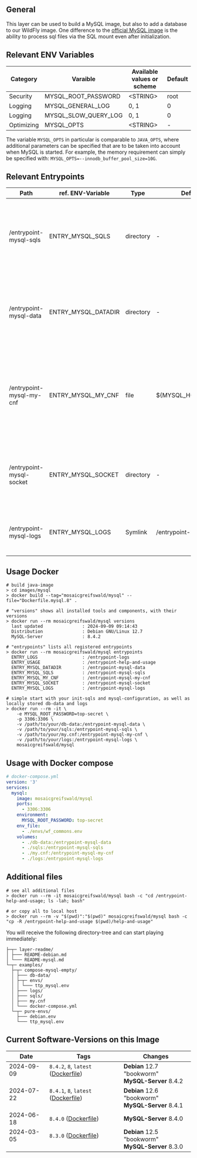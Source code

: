 ## General
This layer can be used to build a MySQL image, but also to add a database to our WildFly image.
One difference to the [official MySQL image](https://hub.docker.com/_/mysql) is the ability to process sql files via the
SQL mount even after initialization.

## Relevant ENV Variables
| Category   | Varaible             | Available values or scheme | Default |
|------------|----------------------|----------------------------|---------|
| Security   | MYSQL_ROOT_PASSWORD  | \<STRING\>                 | root    |
| Logging    | MYSQL_GENERAL_LOG    | 0, 1                       | 0       |
| Logging    | MYSQL_SLOW_QUERY_LOG | 0, 1                       | 0       |
| Optimizing | MYSQL_OPTS           | \<STRING\>                 | -       |

The variable `MYSQL_OPTS` in particular is comparable to `JAVA_OPTS`,
where additional parameters can be specified that are to be taken into account when MySQL is started.
For example, the memory requirement can simply be specified with: `MYSQL_OPTS=--innodb_buffer_pool_size=10G`.


## Relevant Entrypoints
| Path                     | ref. ENV-Variable   | Type      | Default                | Purpose                                                                                                                             |
|--------------------------|---------------------|-----------|------------------------|-------------------------------------------------------------------------------------------------------------------------------------|
| /entrypoint-mysql-sqls   | ENTRY_MYSQL_SQLS    | directory | -                      | All SQL files that are to be executed at the first start for database preparation are placed here.                                  |
| /entrypoint-mysql-data   | ENTRY_MYSQL_DATADIR | directory | -                      | This directory can be mounted in an external volume so that data is not lost after delete container.                                |
| /entrypoint-mysql-my-cnf | ENTRY_MYSQL_MY_CNF  | file      | ${MYSQL_HOME}/my.cnf   | The `my.cnf` file contains all settings that are relevant for the operation of the MySQL database and can be exchanged accordingly. |
| /entrypoint-mysql-socket | ENTRY_MYSQL_SOCKET  | directory | -                      | The MySQL socket is only relevant for accessing the database if no port is available.                                               |
| /entrypoint-mysql-logs   | ENTRY_MYSQL_LOGS    | Symlink   | /entrypoint-logs/mysql | All logs generated by the MySQL service are stored here.                                                                            |


## Usage Docker
```shell
# build java-image
> cd images/mysql
> docker build --tag="mosaicgreifswald/mysql" --file="Dockerfile.mysql.8" .

# "versions" shows all installed tools and components, with their versions
> docker run --rm mosaicgreifswald/mysql versions
  last updated               : 2024-09-09 09:14:43
  Distribution               : Debian GNU/Linux 12.7
  MySQL-Server               : 8.4.2
  
# "entrypoints" lists all registered entrypoints
> docker run --rm mosaicgreifswald/mysql entrypoints
  ENTRY_LOGS                 : /entrypoint-logs
  ENTRY_USAGE                : /entrypoint-help-and-usage
  ENTRY_MYSQL_DATADIR        : /entrypoint-mysql-data
  ENTRY_MYSQL_SQLS           : /entrypoint-mysql-sqls
  ENTRY_MYSQL_MY_CNF         : /entrypoint-mysql-my-cnf
  ENTRY_MYSQL_SOCKET         : /entrypoint-mysql-socket
  ENTRY_MYSQL_LOGS           : /entrypoint-mysql-logs

# simple start with your init-sqls and mysql-configuration, as well as locally stored db-data and logs
> docker run --rm -it \
    -e MYSQL_ROOT_PASSWORD=top-secret \
    -p 3306:3306 \
    -v /path/to/your/db-data:/entrypoint-mysql-data \
    -v /path/to/your/sqls:/entrypoint-mysql-sqls \
    -v /path/to/your/my.cnf:/entrypoint-mysql-my-cnf \
    -v /path/to/your/logs:/entrypoint-mysql-logs \
    mosaicgreifswald/mysql
```


## Usage with Docker compose
```yml
# docker-compose.yml
version: '3'
services:
  mysql:
    image: mosaicgreifswald/mysql
    ports:
      - 3306:3306
    environment:
      MYSQL_ROOT_PASSWORD: top-secret
    env_file:
      - ./envs/wf_commons.env
    volumes:
      - ./db-data:/entrypoint-mysql-data
      - ./sqls:/entrypoint-mysql-sqls
      - ./my.cnf:/entrypoint-mysql-my-cnf
      - ./logs:/entrypoint-mysql-logs
```

## Additional files
```shell
# see all additional files
> docker run --rm -it mosaicgreifswald/mysql bash -c "cd /entrypoint-help-and-usage; ls -lah; bash"

# or copy all to local host
> docker run --rm -v "$(pwd)":"$(pwd)" mosaicgreifswald/mysql bash -c "cp -R /entrypoint-help-and-usage $(pwd)/help-and-usage"
```
You will receive the following directory-tree and can start playing immediately:
```
├─┬─ layer-readme/
│ ├─── README-debian.md
│ └─── README-mysql.md
└─┬─ examples/
  ├─┬─ compose-mysql-empty/
  │ ├─── db-data/
  │ ├─┬─ envs/
  │ │ └─── ttp_mysql.env
  │ ├─── logs/
  │ ├─── sqls/
  │ ├─── my.cnf
  │ └─── docker-compose.yml
  └─┬─ pure-envs/
    ├─── debian.env
    └─── ttp_mysql.env
```


## Current Software-Versions on this Image
| Date               | Tags                                                                                                                                                             | Changes                                              |
|--------------------|------------------------------------------------------------------------------------------------------------------------------------------------------------------|------------------------------------------------------|
| 2024-09-09<br><br> | `8.4.2`, `8`, `latest` ([Dockerfile](https://github.com/mosaic-hgw/Docker/blob/dcb3c640768bc75158866466b4c7565de1f6a509/image/mysql/Dockerfile.mysql.8))<br><br> | **Debian** 12.7 "bookworm"<br>**MySQL-Server** 8.4.2 |
| 2024-07-22<br><br> | `8.4.1`, `8`, `latest` ([Dockerfile](https://github.com/mosaic-hgw/Docker/blob/d66574b99dfe376a80bb1ca3ff86c3103991cb4f/image/mysql/Dockerfile.mysql.8))<br><br> | **Debian** 12.6 "bookworm"<br>**MySQL-Server** 8.4.1 |
| 2024-06-18         | `8.4.0` ([Dockerfile](https://github.com/mosaic-hgw/Docker/blob/8ca53f507d18361bca5fc3e824630f7a813590a8/image/mysql/Dockerfile.mysql.8))                        | **MySQL-Server** 8.4.0                               |
| 2024-03-05<br><br> | `8.3.0` ([Dockerfile](https://github.com/mosaic-hgw/Docker/blob/5c561547b1f3f6edf02a8a84c786e48868298d33/image/mysql/Dockerfile.mysql.8))<br><br>                | **Debian** 12.5 "bookworm"<br>**MySQL-Server** 8.3.0 |
